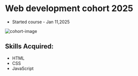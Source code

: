# Web development cohort 2025
- Started course - Jan 11,2025

![cohort-image](image.png)

## Skills Acquired:
- HTML
- CSS
- JavaScript